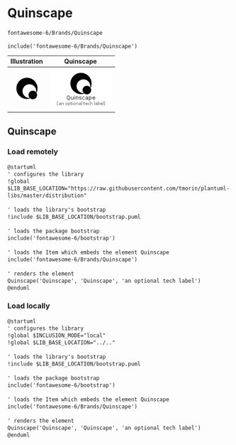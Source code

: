 # Quinscape


```text
fontawesome-6/Brands/Quinscape
```

```text
include('fontawesome-6/Brands/Quinscape')
```



| Illustration | Quinscape |
| :---: | :---: |
| ![illustration for Illustration](../../fontawesome-6/Brands/Quinscape.png) | ![illustration for Quinscape](../../fontawesome-6/Brands/Quinscape.Local.png) |




## Quinscape

### Load remotely
```plantuml
@startuml
' configures the library
!global $LIB_BASE_LOCATION="https://raw.githubusercontent.com/tmorin/plantuml-libs/master/distribution"

' loads the library's bootstrap
!include $LIB_BASE_LOCATION/bootstrap.puml

' loads the package bootstrap
include('fontawesome-6/bootstrap')

' loads the Item which embeds the element Quinscape
include('fontawesome-6/Brands/Quinscape')

' renders the element
Quinscape('Quinscape', 'Quinscape', 'an optional tech label')
@enduml
```

### Load locally
```plantuml
@startuml
' configures the library
!global $INCLUSION_MODE="local"
!global $LIB_BASE_LOCATION="../.."

' loads the library's bootstrap
!include $LIB_BASE_LOCATION/bootstrap.puml

' loads the package bootstrap
include('fontawesome-6/bootstrap')

' loads the Item which embeds the element Quinscape
include('fontawesome-6/Brands/Quinscape')

' renders the element
Quinscape('Quinscape', 'Quinscape', 'an optional tech label')
@enduml
```

